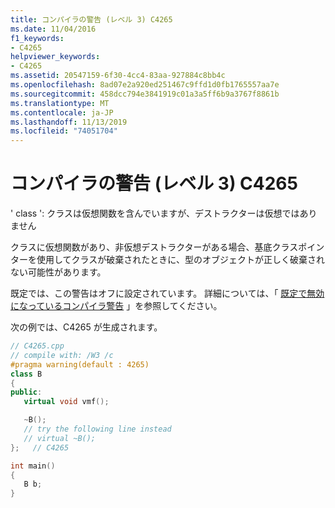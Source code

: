 ```yaml
---
title: コンパイラの警告 (レベル 3) C4265
ms.date: 11/04/2016
f1_keywords:
- C4265
helpviewer_keywords:
- C4265
ms.assetid: 20547159-6f30-4cc4-83aa-927884c8bb4c
ms.openlocfilehash: 8ad07e2a920ed251467c9ffd1d0fb1765557aa7e
ms.sourcegitcommit: 458dcc794e3841919c01a3a5ff6b9a3767f8861b
ms.translationtype: MT
ms.contentlocale: ja-JP
ms.lasthandoff: 11/13/2019
ms.locfileid: "74051704"
---
```

# <a name="compiler-warning-level-3-c4265"></a>コンパイラの警告 (レベル 3) C4265

' class ': クラスは仮想関数を含んでいますが、デストラクターは仮想ではありません

クラスに仮想関数があり、非仮想デストラクターがある場合、基底クラスポインターを使用してクラスが破棄されたときに、型のオブジェクトが正しく破棄されない可能性があります。

既定では、この警告はオフに設定されています。 詳細については、「 [既定で無効になっているコンパイラ警告](../../preprocessor/compiler-warnings-that-are-off-by-default.md) 」を参照してください。

次の例では、C4265 が生成されます。

```cpp
// C4265.cpp
// compile with: /W3 /c
#pragma warning(default : 4265)
class B
{
public:
   virtual void vmf();

   ~B();
   // try the following line instead
   // virtual ~B();
};   // C4265

int main()
{
   B b;
}
```